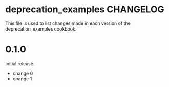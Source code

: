 # deprecation_examples CHANGELOG

This file is used to list changes made in each version of the deprecation_examples cookbook.

# 0.1.0

Initial release.

- change 0
- change 1

